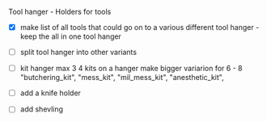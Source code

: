 Tool hanger - Holders for tools

- [x] make list of all tools that could go on to a various different tool hanger - keep the all in one tool hanger

- [ ] split tool hanger into other variants

- [ ] kit hanger max 3 4 kits on a hanger make bigger variarion for 6 - 8
"butchering_kit", "mess_kit", "mil_mess_kit", "anesthetic_kit",

- [ ] add a knife holder

- [ ] add shevling 
